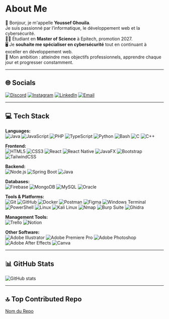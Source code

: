 #  About Me
👋 Bonjour, je m'appelle **Youssef Ghouila**.  
Je suis passionné par l’informatique, le développement web et la cybersécurité.  
👨‍🎓 Étudiant en **Master of Science** à Epitech, promotion 2027.  
🖥️ Je **souhaite me spécialiser en cybersécurité** tout en continuant à exceller en développement web.  
🎯 Mon ambition : atteindre mes objectifs professionnels, apprendre chaque jour et progresser constamment.

---

## 🌐 Socials
[![Discord](https://img.shields.io/badge/Discord-7289DA?style=for-the-badge&logo=discord&logoColor=white)](https://discord.com/) 
[![Instagram](https://img.shields.io/badge/Instagram-E4405F?style=for-the-badge&logo=instagram&logoColor=white)](https://instagram.com/youssef_ghouila/) 
[![LinkedIn](https://img.shields.io/badge/LinkedIn-0A66C2?style=for-the-badge&logo=linkedin&logoColor=white)](https://linkedin.com/) 
[![Email](https://img.shields.io/badge/Email-D14836?style=for-the-badge&logo=gmail&logoColor=white)](mailto:youssefghouilz@gmail.com)

---

## 💻 Tech Stack

**Languages:**  
![Java](https://img.shields.io/badge/Java-ED8B00?style=for-the-badge&logo=java&logoColor=white) 
![JavaScript](https://img.shields.io/badge/JavaScript-F7DF1E?style=for-the-badge&logo=javascript&logoColor=black) 
![PHP](https://img.shields.io/badge/PHP-777BB4?style=for-the-badge&logo=php&logoColor=white) 
![TypeScript](https://img.shields.io/badge/TypeScript-3178C6?style=for-the-badge&logo=typescript&logoColor=white) 
![Python](https://img.shields.io/badge/Python-3776AB?style=for-the-badge&logo=python&logoColor=white) 
![Bash](https://img.shields.io/badge/Bash-4EAA25?style=for-the-badge&logo=gnu-bash&logoColor=white) 
![C](https://img.shields.io/badge/C-A8B9CC?style=for-the-badge&logo=c&logoColor=white) 
![C++](https://img.shields.io/badge/C++-00599C?style=for-the-badge&logo=c%2B%2B&logoColor=white)

**Frontend:**  
![HTML5](https://img.shields.io/badge/HTML5-E34F26?style=for-the-badge&logo=html5&logoColor=white) 
![CSS3](https://img.shields.io/badge/CSS3-1572B6?style=for-the-badge&logo=css3&logoColor=white) 
![React](https://img.shields.io/badge/React-61DAFB?style=for-the-badge&logo=react&logoColor=black) 
![React Native](https://img.shields.io/badge/React_Native-61DAFB?style=for-the-badge&logo=react&logoColor=black) 
![JavaFX](https://img.shields.io/badge/JavaFX-0078D7?style=for-the-badge) 
![Bootstrap](https://img.shields.io/badge/Bootstrap-7952B3?style=for-the-badge&logo=bootstrap&logoColor=white) 
![TailwindCSS](https://img.shields.io/badge/TailwindCSS-06B6D4?style=for-the-badge&logo=tailwind-css&logoColor=white)

**Backend:**  
![Node.js](https://img.shields.io/badge/Node.js-339933?style=for-the-badge&logo=node.js&logoColor=white) 
![Spring Boot](https://img.shields.io/badge/Spring_Boot-6DB33F?style=for-the-badge&logo=spring&logoColor=white) 
![Java](https://img.shields.io/badge/Java-ED8B00?style=for-the-badge&logo=java&logoColor=white)

**Databases:**  
![Firebase](https://img.shields.io/badge/Firebase-FFCA28?style=for-the-badge&logo=firebase&logoColor=black) 
![MongoDB](https://img.shields.io/badge/MongoDB-47A248?style=for-the-badge&logo=mongodb&logoColor=white) 
![MySQL](https://img.shields.io/badge/MySQL-4479A1?style=for-the-badge&logo=mysql&logoColor=white) 
![Oracle](https://img.shields.io/badge/Oracle-F80000?style=for-the-badge&logo=oracle&logoColor=white)

**Tools & Platforms:**  
![Git](https://img.shields.io/badge/Git-F05032?style=for-the-badge&logo=git&logoColor=white) 
![GitHub](https://img.shields.io/badge/GitHub-181717?style=for-the-badge&logo=github&logoColor=white) 
![Docker](https://img.shields.io/badge/Docker-2496ED?style=for-the-badge&logo=docker&logoColor=white) 
![Postman](https://img.shields.io/badge/Postman-FF6C37?style=for-the-badge&logo=postman&logoColor=white) 
![Figma](https://img.shields.io/badge/Figma-F24E1E?style=for-the-badge&logo=figma&logoColor=white) 
![Windows Terminal](https://img.shields.io/badge/Windows_Terminal-0078D6?style=for-the-badge) 
![PowerShell](https://img.shields.io/badge/PowerShell-012456?style=for-the-badge&logo=powershell&logoColor=white) 
![Linux](https://img.shields.io/badge/Linux-FCC624?style=for-the-badge&logo=linux&logoColor=black) 
![Kali Linux](https://img.shields.io/badge/Kali_Linux-557C94?style=for-the-badge) 
![Nmap](https://img.shields.io/badge/Nmap-CC0000?style=for-the-badge) 
![Burp Suite](https://img.shields.io/badge/Burp_Suite-EE7624?style=for-the-badge) 
![Ghidra](https://img.shields.io/badge/Ghidra-FF6C37?style=for-the-badge)

**Management Tools:**  
![Trello](https://img.shields.io/badge/Trello-0079BF?style=for-the-badge&logo=trello&logoColor=white) 
![Notion](https://img.shields.io/badge/Notion-000000?style=for-the-badge&logo=notion&logoColor=white)

**Other Software:**  
![Adobe Illustrator](https://img.shields.io/badge/Adobe_Illustrator-FF9A00?style=for-the-badge&logo=adobe-illustrator&logoColor=white) 
![Adobe Premiere Pro](https://img.shields.io/badge/Adobe_Premiere_Pro-9999FF?style=for-the-badge&logo=adobe-premiere&logoColor=white) 
![Adobe Photoshop](https://img.shields.io/badge/Adobe_Photoshop-31A8FF?style=for-the-badge&logo=adobe-photoshop&logoColor=white) 
![Adobe After Effects](https://img.shields.io/badge/Adobe_After_Effects-9999FF?style=for-the-badge&logo=adobe-after-effects&logoColor=white) 
![Canva](https://img.shields.io/badge/Canva-00C4CC?style=for-the-badge&logo=canva&logoColor=white)

---

## 📊 GitHub Stats
![GitHub stats](https://github-readme-stats.vercel.app/api?username=YOUSSEF_GHOUILA&show_icons=true&theme=radical&count_private=true)

---

## 🔝 Top Contributed Repo
[Nom du Repo](lien-du-repo)
